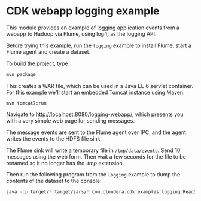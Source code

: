 CDK webapp logging example
==========================

This module provides an example of logging application events from a webapp to Hadoop
via Flume, using log4j as the logging API.

Before trying this example, run the `logging` example to install Flume,
start a Flume agent and create a dataset.

To build the project, type

```bash
mvn package
```

This creates a WAR file, which can be used in a Java EE 6 servlet container. For
this example we'll start an embedded Tomcat instance using Maven:

```
mvn tomcat7:run
```

Navigate to [http://localhost:8080/logging-webapp/](http://localhost:8080/logging-webapp/),
which presents you with a very simple web page for sending messages.

The message events are sent to the Flume agent
over IPC, and the agent writes the events to the HDFS file sink.

The Flume sink will write a temporary file in [`/tmp/data/events`](http://localhost:8888/filebrowser/#/tmp/data/events).
Send 10 messages using the web form. Then wait a few seconds for the file to be renamed
so it no longer has the _.tmp_ extension.

Then run the following program from the `logging` example to dump the contents of the
dataset to the console:

```bash
java -cp target/*:target/jars/* com.cloudera.cdk.examples.logging.ReadDataset
```
